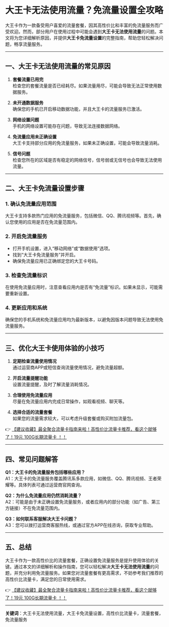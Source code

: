# 大王卡无法使用流量？免流量设置全攻略

大王卡作为一款备受用户喜爱的流量套餐，因其高性价比和丰富的免流量服务而广受欢迎。然而，部分用户在使用过程中可能会遇到**大王卡无法使用流量**的问题。本文将为您详细解析原因，并提供**大王卡免流量设置**的完整指南，帮助您轻松解决问题，畅享流量服务。

---

## 一、大王卡无法使用流量的常见原因

1. **套餐流量已用完**  
   检查您的套餐流量是否已经耗尽。如果流量用尽，可能会导致无法正常使用数据服务。

2. **未开通数据服务**  
   确保您的手机已开启移动数据功能，并且大王卡的流量服务已激活。

3. **网络设置问题**  
   手机的网络设置可能存在问题，导致无法连接数据网络。

4. **免流量应用未正确设置**  
   大王卡支持部分应用的免流量服务，如果未正确设置，可能会导致流量消耗。

5. **信号问题**  
   检查您所在的区域是否有稳定的网络信号，信号弱或无信号也会导致无法使用流量。

---

## 二、大王卡免流量设置步骤

### 1. 确认免流量应用范围  
   大王卡支持多款热门应用的免流量服务，包括微信、QQ、腾讯视频等。首先，确认您使用的应用是否在免流量范围内。

### 2. 开启免流量服务  
   - 打开手机设置，进入“移动网络”或“数据使用”选项。  
   - 找到“大王卡免流量服务”并开启。  
   - 确保免流量应用已正确绑定您的大王卡号码。

### 3. 检查免流量标识  
   在使用免流量应用时，注意查看应用内是否有“免流量”标识。如果未显示，可能需要重新设置。

### 4. 更新应用和系统  
   确保您的手机系统和免流量应用均为最新版本，以避免因版本问题导致无法使用免流量服务。

---

## 三、优化大王卡使用体验的小技巧

1. **定期检查流量使用情况**  
   通过运营商APP或短信查询流量使用情况，避免流量超额。

2. **开启流量提醒功能**  
   设置流量提醒，及时了解流量消耗情况。

3. **合理使用免流量应用**  
   尽量在免流量应用内完成日常操作，如观看视频、聊天等。

4. **选择合适的流量套餐**  
   如果您的流量需求较大，可以考虑升级套餐或购买附加流量包。

👉 [【建议收藏】最全聚合流量卡指南来啦！高性价比流量卡推荐，看这个就够了！19元 100G长期流量卡 ！！](https://bit.ly/Liuliangka)

---

## 四、常见问题解答

**Q1：大王卡的免流量服务包括哪些应用？**  
A1：大王卡的免流量服务覆盖腾讯系多款应用，如微信、QQ、腾讯视频、王者荣耀等。具体列表可通过运营商官网查询。

**Q2：为什么免流量应用仍然消耗流量？**  
A2：可能是由于未正确设置免流量服务，或者应用内的部分功能（如广告、第三方链接）不在免流量范围内。

**Q3：如何联系客服解决大王卡问题？**  
A3：您可以拨打运营商客服热线，或通过官方APP在线咨询，获取专业帮助。

---

## 五、总结

大王卡作为一款高性价比的流量套餐，正确设置免流量服务是提升使用体验的关键。通过本文的详细解析和操作指南，您可以轻松解决**大王卡无法使用流量**的问题，并充分利用免流量服务。如果您对流量套餐有更高需求，不妨参考我们推荐的高性价比流量卡，满足您的日常使用需求。

👉 [【建议收藏】最全聚合流量卡指南来啦！高性价比流量卡推荐，看这个就够了！19元 100G长期流量卡 ！！](https://bit.ly/Liuliangka)

---

**关键词**：大王卡无法使用流量，大王卡免流量设置，高性价比流量卡，流量套餐，免流量服务